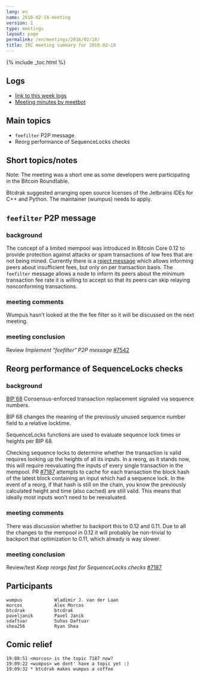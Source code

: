 ```yaml
---
lang: en
name: 2016-02-18-meeting
version: 1
type: meetings
layout: page
permalink: /en/meetings/2016/02/18/
title: IRC meeting summary for 2016-02-18
---
```

{% include _toc.html %}

## Logs

- [link to this week logs](https://botbot.me/freenode/bitcoin-core-dev/2016-02-18/?msg=60397355&page=2)
- [Meeting minutes by meetbot](http://www.erisian.com.au/meetbot/bitcoin-core-dev/2016/bitcoin-core-dev.2016-02-18-19.04.html)

## Main topics

- `feefilter` P2P message
- Reorg performance of SequenceLocks checks

## Short topics/notes

Note: The meeting was a short one as some developers were participating in the
Bitcoin Roundtable.

Btcdrak suggested arranging open source licenses of the Jetbrains IDEs for C++
and Python. The maintainer (wumpus) needs to apply.

## `feefilter` P2P message

### background

The concept of a limited mempool was introduced in Bitcoin Core 0.12 to provide
protection against attacks or spam transactions of low fees that are not being
mined. Currently there is a [reject message](https://github.com/bitcoin/bips/blob/master/bip-0061.mediawiki) which
allows informing peers about insufficient fees, but only on per transaction
basis. The `feefilter` message allows a node to inform its peers about the
minimum transaction fee rate it is willing to accept so that its peers can skip
relaying nonconforming transactions.

### meeting comments

Wumpus hasn’t looked at the the fee filter so it will be discussed on the next
meeting.

### meeting conclusion

Review *Implement "feefilter" P2P message* [\#7542](https://github.com/bitcoin/bitcoin/pull/7542)

## Reorg performance of SequenceLocks checks

### background

[BIP 68](https://github.com/bitcoin/bips/blob/master/bip-0068.mediawiki) Consensus-enforced
transaction replacement signaled via sequence numbers.

BIP 68 changes the meaning of the previously unused sequence number field to a
relative locktime.

SequenceLocks functions are used to evaluate sequence lock times or heights per
BIP 68.

Checking sequence locks to determine whether the transaction is valid requires
looking up the heights of all its inputs. In a reorg, as it stands now, this
will require reevaluating the inputs of every single transaction in the mempool.
PR [\#7187](https://github.com/bitcoin/bitcoin/pull/7187) attempts to cache
for each transaction the block hash of the latest block containing an input
which had a sequence lock. In the event of a reorg, if that hash is still on the
chain, you know the previously calculated height and time (also cached) are
still valid. This means that ideally most inputs won’t need to be reevaluated.

### meeting comments

There was discussion whether to backport this to 0.12 and 0.11. Due to all the
changes to the mempool in 0.12 it will probably be non-trivial to backport that
optimization to 0.11, which already is way slower.

### meeting conclusion

Review/test *Keep reorgs fast for SequenceLocks checks* [\#7187](https://github.com/bitcoin/bitcoin/pull/7187)

## Participants

    wumpus            Wladimir J. van der Laan
    morcos            Alex Morcos
    btcdrak           btcdrak
    paveljanik        Pavel Janik
    sdaftuar          Suhas Daftuar
    shea256           Ryan Shea

## Comic relief

    19:08:51 <morcos> is the topic 7187 now?
    19:09:22 <wumpus> we dont' have a topic yet :)
    19:09:32 * btcdrak makes wumpus a coffee